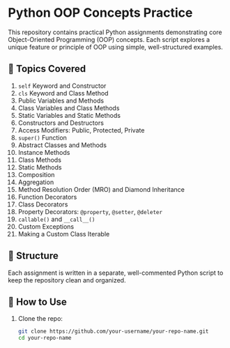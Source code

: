 # Python OOP Concepts Practice

This repository contains practical Python assignments demonstrating core Object-Oriented Programming (OOP) concepts. Each script explores a unique feature or principle of OOP using simple, well-structured examples.

## 🧠 Topics Covered

1. `self` Keyword and Constructor
2. `cls` Keyword and Class Method
3. Public Variables and Methods
4. Class Variables and Class Methods
5. Static Variables and Static Methods
6. Constructors and Destructors
7. Access Modifiers: Public, Protected, Private
8. `super()` Function
9. Abstract Classes and Methods
10. Instance Methods
11. Class Methods
12. Static Methods
13. Composition
14. Aggregation
15. Method Resolution Order (MRO) and Diamond Inheritance
16. Function Decorators
17. Class Decorators
18. Property Decorators: `@property`, `@setter`, `@deleter`
19. `callable()` and `__call__()`
20. Custom Exceptions
21. Making a Custom Class Iterable

## 📁 Structure

Each assignment is written in a separate, well-commented Python script to keep the repository clean and organized.

## 🚀 How to Use

1. Clone the repo:
   ```bash
   git clone https://github.com/your-username/your-repo-name.git
   cd your-repo-name

